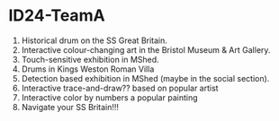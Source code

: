 # ID24-TeamA
1. Historical drum on the SS Great Britain.
2. Interactive colour-changing art in the Bristol Museum & Art Gallery.
3. Touch-sensitive exhibition in MShed.
4. Drums in Kings Weston Roman Villa
5. Detection based exhibition in MShed (maybe in the social section).
6. Interactive trace-and-draw?? based on popular artist
7. Interactive color by numbers a popular painting
8. Navigate your SS Britain!!!
